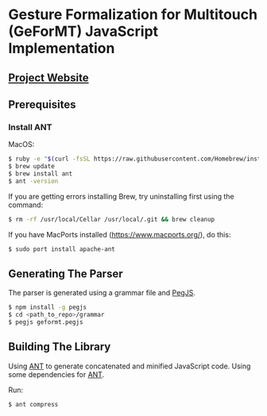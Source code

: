 # Gesture Formalization for Multitouch (GeForMT) JavaScript Implementation

## [Project Website](http://geformt.org)

## Prerequisites

### Install ANT

MacOS:

```bash
$ ruby -e "$(curl -fsSL https://raw.githubusercontent.com/Homebrew/install/master/install)"
$ brew update
$ brew install ant
$ ant -version
```

If you are getting errors installing Brew, try uninstalling first using the command:

```bash
$ rm -rf /usr/local/Cellar /usr/local/.git && brew cleanup
```

If you have MacPorts installed (https://www.macports.org/), do this:

```bash
$ sudo port install apache-ant
```

## Generating The Parser

The parser is generated using a grammar file and [PegJS](https://pegjs.org).

```bash
$ npm install -g pegjs
$ cd <path_to_repo>/grammar
$ pegjs geformt.pegjs
```

## Building The Library

Using [ANT](https://code.tutsplus.com/tutorials/using-ant-to-build-a-javascript-library--net-27014) to generate concatenated and minified JavaScript code. Using some dependencies for [ANT](https://www.sitepen.com/blog/2001/09/25/javascript-and-ant/).

Run:

```bash
$ ant compress
```
